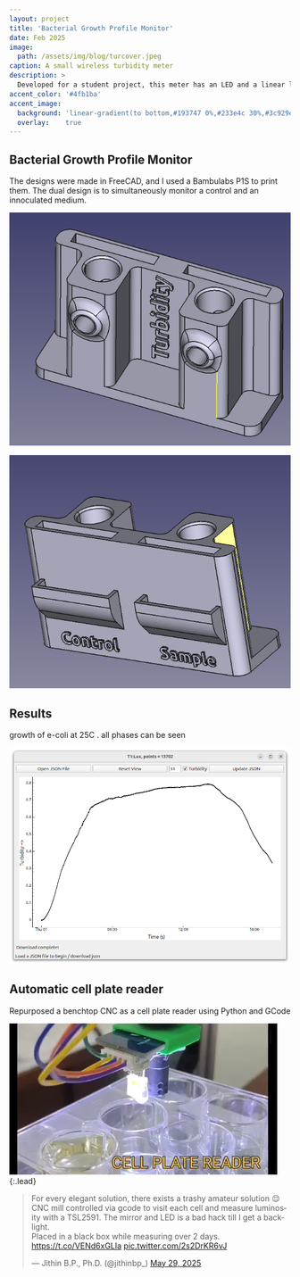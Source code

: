 ```yaml
---
layout: project
title: 'Bacterial Growth Profile Monitor'
date: Feb 2025
image: 
  path: /assets/img/blog/turcover.jpeg
caption: A small wireless turbidity meter
description: >
  Developed for a student project, this meter has an LED and a linear light sensor to monitor the growth of bateria in an innoculated medium. An ESP32 relays the luminosity measurements to my server via MQTT
accent_color: '#4fb1ba'
accent_image:
  background: 'linear-gradient(to bottom,#193747 0%,#233e4c 30%,#3c929e 50%,#d5d5d4 70%,#cdccc8 100%)'
  overlay:    true
---
```


## Bacterial Growth Profile Monitor

The designs were made in FreeCAD, and I used a Bambulabs P1S to print them. The dual design is to simultaneously monitor a control and an innoculated medium.

![](/assets/img/blog/tur1.png)

![](/assets/img/blog/tur2.png)

## Results

growth of e-coli at 25C . all phases can be seen

![](/assets/img/blog/turplot.png)

## Automatic cell plate reader

Repurposed a benchtop CNC as a cell plate reader using Python and GCode

![](/assets/img/blog/autocell.webp){:.lead}


<blockquote class="twitter-tweet"><p lang="en" dir="ltr">For every elegant solution, there exists a trashy amateur solution 😌<br>CNC mill controlled via gcode to visit each cell and measure luminosity with a TSL2591. The mirror and LED is a bad hack till I get a backlight. <br>Placed in a black box while measuring over 2 days. <a href="https://t.co/VENd6xGLIa">https://t.co/VENd6xGLIa</a> <a href="https://t.co/2s2DrKR6vJ">pic.twitter.com/2s2DrKR6vJ</a></p>&mdash; Jithin B.P., Ph.D. (@jithinbp_) <a href="https://twitter.com/jithinbp_/status/1927988604758020422?ref_src=twsrc%5Etfw">May 29, 2025</a></blockquote> <script async src="https://platform.twitter.com/widgets.js" charset="utf-8"></script> 